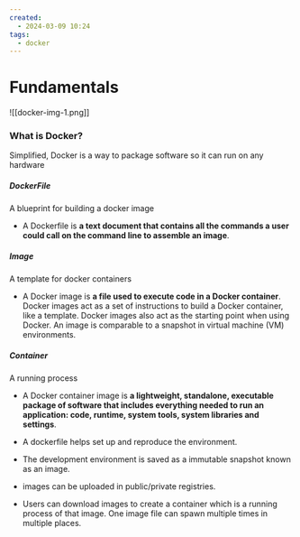 ```yaml
---
created:
  - 2024-03-09 10:24
tags:
  - docker
---
```

# Fundamentals

![[docker-img-1.png]]

### What is Docker?
Simplified, Docker is a way to package software so it can run on any hardware

##### DockerFile
A blueprint for building a docker image
- A Dockerfile is **a text document that contains all the commands a user could call on the command line to assemble an image**.

##### Image
A template for docker containers
- A Docker image is **a file used to execute code in a Docker container**. Docker images act as a set of instructions to build a Docker container, like a template. Docker images also act as the starting point when using Docker. An image is comparable to a snapshot in virtual machine (VM) environments.

##### Container
A running process
- A Docker container image is **a lightweight, standalone, executable package of software that includes everything needed to run an application: code, runtime, system tools, system libraries and settings**.

- A dockerfile helps set up and reproduce the environment.
- The development environment is saved as a immutable snapshot known as an image.
- images can be uploaded in public/private registries.
- Users can download images to create a container which is a running process of that image.  One image file can spawn multiple times in multiple places.